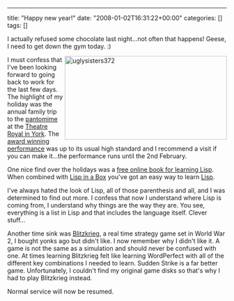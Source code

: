 ---
title: "Happy new year!"
date: "2008-01-02T16:31:22+00:00"
categories: []
tags: []

<p>I actually refused some chocolate last night...not often that happens! Geese, I need to get down the gym today. :)</p>
<p><img height="192" alt="uglysisters372" src="http://techteapot.com/wp-content/uploads/2008/01/uglysisters372.jpg" width="372" align="right" />I must confess that I've been looking forward to going back to work for the last few days. The highlight of my holiday was the annual family trip to the <a title="Pantomime review" href="http://yorktheatreroyal.wordpress.com/2007/12/19/review-sinbad-the-sailor-8/">pantomime</a> at the <a title="Theatre Royal York" href="http://www.yorktheatreroyal.co.uk/">Theatre Royal in York</a>. The <a href="http://arts.guardian.co.uk/theatre/drama/reviews/story/0,,2229144,00.html">award winning performance</a> was up to its usual high standard and I recommend a visit if you can make it...the performance runs until the 2nd February.</p>
<p>One nice find over the holidays was a <a title="Practical Common Lisp" href="http://www.gigamonkeys.com/book/">free online book for learning Lisp</a>. When combined with <a title="Lisp in a Box" href="http://common-lisp.net/project/lispbox/">Lisp in a Box</a> you've got an easy way to learn <a title="Lisp" href="http://en.wikipedia.org/wiki/Lisp_programming_language">Lisp</a>.</p>
<p>I've always hated the look of Lisp, all of those parenthesis and all, and I was determined to find out more. I confess that now I understand where Lisp is coming from, I understand why things are the way they are. You see, everything is a list in Lisp and that includes the language itself. Clever stuff...</p>
<p>Another time sink was <a title="Blitzkrieg game website" href="http://www.blitzkrieg.de/">Blitzkrieg</a>, a real time strategy game set in World War 2, I bought yonks ago but didn't like. I now remember why I didn't like it. A game is not the same as a simulation and should never be confused with one. At times learning Blitzkrieg felt like learning WordPerfect with all of the different key combinations I needed to learn. Sudden Strike is a far better game. Unfortunately, I couldn't find my original game disks so that's why I had to play Blitzkrieg instead.</p>
<p>Normal service will now be resumed.</p>

